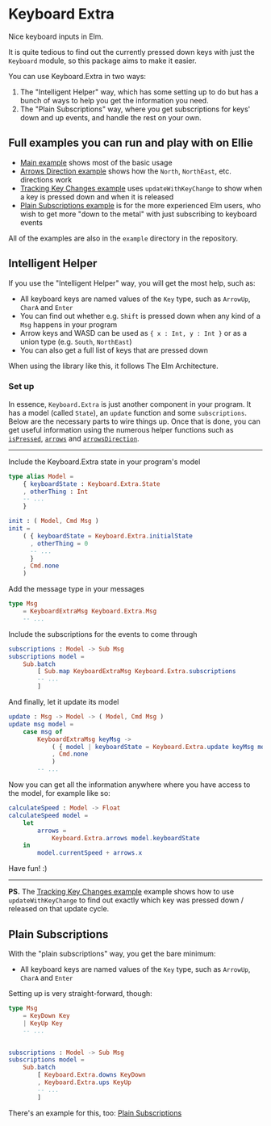 # Keyboard Extra

Nice keyboard inputs in Elm.

It is quite tedious to find out the currently pressed down keys with just the `Keyboard` module, so this package aims to make it easier.

You can use Keyboard.Extra in two ways:

1. The "Intelligent Helper" way, which has some setting up to do but has a bunch of ways to help you get the information you need.
2. The "Plain Subscriptions" way, where you get subscriptions for keys' down and up events, and handle the rest on your own.


## Full examples you can run and play with on Ellie

- [Main example](https://ellie-app.com/tV5xGz4Rsza1/0) shows most of the basic usage
- [Arrows Direction example](https://ellie-app.com/tYP8nK5cb4a1/0) shows how the `North`, `NorthEast`, etc. directions work
- [Tracking Key Changes example](https://ellie-app.com/tYS3vBzTTTa1/0) uses `updateWithKeyChange` to show when a key is pressed down and when it is released
- [Plain Subscriptions example](https://ellie-app.com/tYXXN55P8ba1/0) is for the more experienced Elm users, who wish to get more "down to the metal" with just subscribing to keyboard events

All of the examples are also in the `example` directory in the repository.


## Intelligent Helper

If you use the "Intelligent Helper" way, you will get the most help, such as:

- All keyboard keys are named values of the `Key` type, such as `ArrowUp`, `CharA` and `Enter`
- You can find out whether e.g. `Shift` is pressed down when any kind of a `Msg` happens in your program
- Arrow keys and WASD can be used as `{ x : Int, y : Int }` or as a union type (e.g. `South`, `NorthEast`)
- You can also get a full list of keys that are pressed down

When using the library like this, it follows The Elm Architecture.


### Set up

In essence, `Keyboard.Extra` is just another component in your program. It has a model (called `State`), an `update` function and some `subscriptions`. Below are the necessary parts to wire things up. Once that is done, you can get useful information using the numerous helper functions such as [`isPressed`](http://package.elm-lang.org/packages/ohanhi/keyboard-extra/latest/Keyboard-Extra#isPressed), [`arrows`](http://package.elm-lang.org/packages/ohanhi/keyboard-extra/latest/Keyboard-Extra#arrows) and [`arrowsDirection`](http://package.elm-lang.org/packages/ohanhi/keyboard-extra/latest/Keyboard-Extra#arrowsDirection).

------

Include the Keyboard.Extra state in your program's model

```elm
type alias Model =
    { keyboardState : Keyboard.Extra.State
    , otherThing : Int
    -- ...
    }

init : ( Model, Cmd Msg )
init =
    ( { keyboardState = Keyboard.Extra.initialState
      , otherThing = 0
      -- ...
      }
    , Cmd.none
    )
```


Add the message type in your messages

```elm
type Msg
    = KeyboardExtraMsg Keyboard.Extra.Msg
    -- ...
```

Include the subscriptions for the events to come through

```elm
subscriptions : Model -> Sub Msg
subscriptions model =
    Sub.batch
        [ Sub.map KeyboardExtraMsg Keyboard.Extra.subscriptions
        -- ...
        ]

```


And finally, let it update its model

```elm
update : Msg -> Model -> ( Model, Cmd Msg )
update msg model =
    case msg of
        KeyboardExtraMsg keyMsg ->
            ( { model | keyboardState = Keyboard.Extra.update keyMsg model.keyboardState }
            , Cmd.none
            )
        -- ...
```

Now you can get all the information anywhere where you have access to the model, for example like so:

```elm
calculateSpeed : Model -> Float
calculateSpeed model =
    let
        arrows =
            Keyboard.Extra.arrows model.keyboardState
    in
        model.currentSpeed + arrows.x
```


Have fun! :)

---

**PS.** The [Tracking Key Changes example](https://ellie-app.com/tYS3vBzTTTa1/0) example shows how to use `updateWithKeyChange` to find out exactly which key was pressed down / released on that update cycle.

## Plain Subscriptions

With the "plain subscriptions" way, you get the bare minimum:

- All keyboard keys are named values of the `Key` type, such as `ArrowUp`, `CharA` and `Enter`

Setting up is very straight-forward, though:

```elm
type Msg
    = KeyDown Key
    | KeyUp Key
    -- ...


subscriptions : Model -> Sub Msg
subscriptions model =
    Sub.batch
        [ Keyboard.Extra.downs KeyDown
        , Keyboard.Extra.ups KeyUp
        -- ...
        ]
```

There's an example for this, too: [Plain Subscriptions](https://github.com/ohanhi/keyboard-extra/blob/master/example/PlainSubscriptions.elm)

